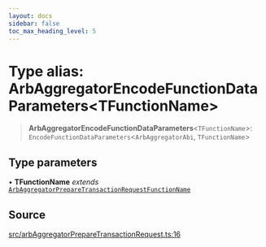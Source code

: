 ```yaml
---
layout: docs
sidebar: false
toc_max_heading_level: 5
---
```


# Type alias: ArbAggregatorEncodeFunctionDataParameters\<TFunctionName\>

> **ArbAggregatorEncodeFunctionDataParameters**\<`TFunctionName`\>: `EncodeFunctionDataParameters`\<`ArbAggregatorAbi`, `TFunctionName`\>

## Type parameters

• **TFunctionName** *extends* [`ArbAggregatorPrepareTransactionRequestFunctionName`](ArbAggregatorPrepareTransactionRequestFunctionName.md)

## Source

[src/arbAggregatorPrepareTransactionRequest.ts:16](https://github.com/anegg0/arbitrum-orbit-sdk/blob/b24cbe9cd68eb30d18566196d2c909bd4086db10/src/arbAggregatorPrepareTransactionRequest.ts#L16)
